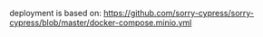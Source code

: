 deployment is based on: https://github.com/sorry-cypress/sorry-cypress/blob/master/docker-compose.minio.yml
